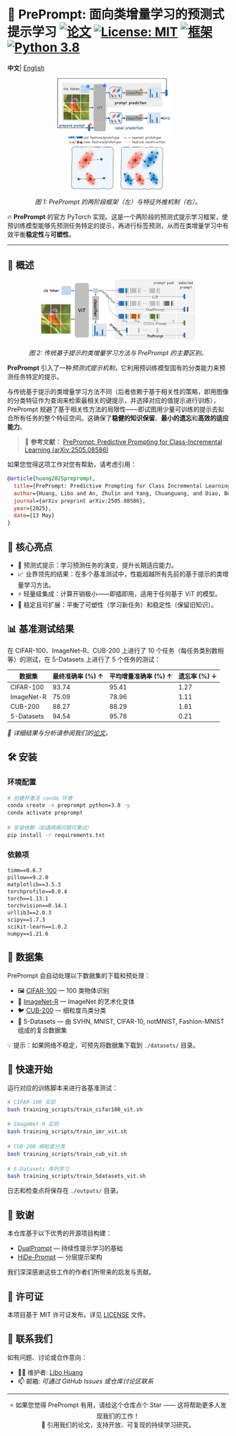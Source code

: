 # 🌟 PrePrompt: 面向类增量学习的预测式提示学习 [![论文](https://img.shields.io/badge/arXiv-论文-b31b1b)](https://arxiv.org/abs/2505.08586) [![License: MIT](https://img.shields.io/badge/License-MIT-yellow.svg)](https://opensource.org/licenses/MIT) [![框架](https://img.shields.io/badge/框架-PyTorch-red)](https://pytorch.org) [![Python 3.8](https://img.shields.io/badge/Python-3.8-blue.svg)](https://www.python.org/)

**中文**| [English](README.md)

<p align="center">
  <img src="asset/method.png" alt="PrePrompt 框架" width="52%" style="margin-right:15px;"/>
  <img src="asset/feature.png" alt="特征外推机制" width="45%"/>
</p>
<p align="center">
  <em>图 1: PrePrompt 的两阶段框架（左）与特征外推机制（右）。</em>
</p>

🔥 **PrePrompt** 的官方 PyTorch 实现。这是一个两阶段的预测式提示学习框架，使预训练模型能够先预测任务特定的提示，再进行标签预测，从而在类增量学习中有效平衡**稳定性**与**可塑性**。

---

## 🧠 概述
<p align="center">
  <img src="asset/prompts.png" alt="PrePrompt 概述" width="70%"/>
</p>
<p align="center">
  <em>图 2: 传统基于提示的类增量学习方法与 PrePrompt 的主要区别。</em>
</p>

**PrePrompt** 引入了一种*预测式提示机制*，它利用预训练模型固有的分类能力来预测任务特定的提示。

与传统基于提示的类增量学习方法不同（后者依赖于基于相关性的策略，即用图像的分类特征作为查询来检索最相关的键提示，并选择对应的值提示进行训练），PrePrompt 规避了基于相关性方法的局限性——即试图用少量可训练的提示去拟合所有任务的整个特征空间。这确保了**稳健的知识保留**、**最小的遗忘**和**高效的适应能力**。

> 📄 **参考文献：**
> [PrePrompt: Predictive Prompting for Class-Incremental Learning (arXiv:2505.08586)](https://arxiv.org/abs/2505.08586)

如果您觉得这项工作对您有帮助，请考虑引用：
```bibtex
@article{huang2025preprompt,
  title={PrePrompt: Predictive Prompting for Class Incremental Learning},
  author={Huang, Libo and An, Zhulin and Yang, Chuanguang, and Diao, Boyu et al},
  journal={arXiv preprint arXiv:2505.08586},
  year={2025},
  date={13 May}
}
```

## 🚀 核心亮点
- 🧩 预测式提示：学习预测任务的演变，提升长期适应能力。
- 📈 业界领先的结果：在多个基准测试中，性能超越所有先前的基于提示的类增量学习方法。
- ⚡ 轻量级集成：计算开销极小——即插即用，适用于任何基于 ViT 的模型。
- 🔁 稳定且可扩展：平衡了可塑性（学习新任务）和稳定性（保留旧知识）。

## 📊 基准测试结果
在 CIFAR-100、ImageNet-R、CUB-200 上进行了 10 个任务（每任务类别数相等）的测试，在 5-Datasets 上进行了 5 个任务的测试：

| 数据集 | 最终准确率 (%) ↑ | 平均增量准确率 (%) ↑ | 遗忘率 (%) ↓|
|---------|-------------------|----------------------------------|---------------------|
| CIFAR-100 | 93.74 | 95.41 | 1.27 |
| ImageNet-R | 75.09 | 78.96 | 1.11 |
| CUB-200 | 88.27 | 88.29 | 1.81 |
| 5-Datasets | 94.54 | 95.78 | 0.21 |

*📘 详细结果与分析请参阅我们的[论文](https://arxiv.org/abs/2505.08586)。*

## 🛠️ 安装
### 环境配置
```bash
# 创建并激活 conda 环境
conda create -n preprompt python=3.8 -y
conda activate preprompt

# 安装依赖（如遇网络问题可重试）
pip install -r requirements.txt
```
### 依赖项
```text
timm==0.6.7
pillow==9.2.0
matplotlib==3.5.3
torchprofile==0.0.4
torch==1.13.1
torchvision==0.14.1
urllib3==2.0.3
scipy==1.7.3
scikit-learn==1.0.2
numpy==1.21.6
```

## 📁 数据集
PrePrompt 会自动处理以下数据集的下载和预处理：
- 🖼️ [CIFAR-100](https://www.cs.toronto.edu/~kriz/cifar-100-python.tar.gz) — 100 类物体识别
- 🎨 [ImageNet-R](https://people.eecs.berkeley.edu/~hendrycks/imagenet-r.tar) — ImageNet 的艺术化变体
- 🐦 [CUB-200](https://data.caltech.edu/records/65de6-vp158/files/CUB_200_2011.tgz) — 细粒度鸟类分类
- 🔢 5-Datasets — 由 SVHN, MNIST, CIFAR-10, notMNIST, Fashion-MNIST 组成的复合数据集

💡 提示：如果网络不稳定，可预先将数据集下载到 `./datasets/` 目录。

## 🎯 快速开始
运行对应的训练脚本来进行各基准测试：
```bash
# CIFAR-100 实验
bash training_scripts/train_cifar100_vit.sh

# ImageNet-R 实验
bash training_scripts/train_imr_vit.sh

# CUB-200 细粒度分类
bash training_scripts/train_cub_vit.sh

# 5-Datasets 序列学习
bash training_scripts/train_5datasets_vit.sh
```
日志和检查点将保存在 `./outputs/` 目录。

## 🙏 致谢
本仓库基于以下优秀的开源项目构建：
- [DualPrompt](https://github.com/JH-LEE-KR/dualprompt-pytorch) — 持续性提示学习的基础
- [HiDe-Prompt](https://github.com/thu-ml/HiDe-Prompt) — 分层提示架构

我们深深感谢这些工作的作者们所带来的启发与贡献。

## 📜 许可证
本项目基于 MIT 许可证发布。详见 [LICENSE](./LICENSE) 文件。

## 💬 联系我们
如有问题、讨论或合作意向：
- 🧑‍💻 维护者: [Libo Huang](https://github.com/libo-huang)
- 📫 邮箱: *可通过 GitHub Issues 或仓库讨论区联系*

---

<div align="center"> 
  ⭐ 如果您觉得 PrePrompt 有用，请给这个仓库点个 Star —— 这将帮助更多人发现我们的工作！</br>
  📖 引用我们的论文，支持开放、可复现的持续学习研究。
</div>
